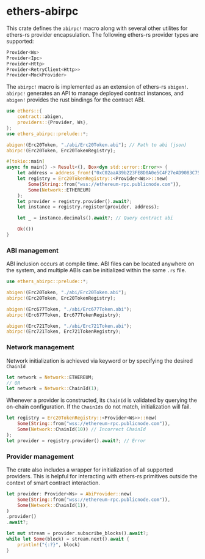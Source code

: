 # ethers-abirpc

This crate defines the `abirpc!` macro along with several other utilites for ethers-rs provider encapsulation. The following ethers-rs provider types are supported:

```rust
Provider<Ws>
Provider<Ipc>
Provider<Http>
Provider<RetryClient<Http>>
Provider<MockProvider>
```

The `abirpc!` macro is implemented as an extension of ethers-rs `abigen!`. `abirpc!` generates an API to manage deployed contract instances, and `abigen!` provides the rust bindings for the contract ABI. 

```rust
use ethers::{
    contract::abigen,
    providers::{Provider, Ws},
};
use ethers_abirpc::prelude::*;

abigen!(Erc20Token, "./abi/Erc20Token.abi"); // Path to abi (json)
abirpc!(Erc20Token, Erc20TokenRegistry);

#[tokio::main]
async fn main() -> Result<(), Box<dyn std::error::Error>> {
    let address = address_from!("0xC02aaA39b223FE8D0A0e5C4F27eAD9083C756Cc2")?; // WETH
    let registry = Erc20TokenRegistry::<Provider<Ws>>::new(
    	Some(String::from("wss://ethereum-rpc.publicnode.com")), 
    	Some(Network::ETHEREUM)
    );
    let provider = registry.provider().await?;
    let instance = registry.register(provider, address);

    let _ = instance.decimals().await?; // Query contract abi

    Ok(())
}
```

### ABI management

ABI inclusion occurs at compile time. ABI files can be located anywhere on the system, and multiple ABIs can be initialized within the same `.rs` file. 

```rust
use ethers_abirpc::prelude::*;

abigen!(Erc20Token, "./abi/Erc20Token.abi"); 
abirpc!(Erc20Token, Erc20TokenRegistry);

abigen!(Erc677Token, "./abi/Erc677Token.abi"); 
abirpc!(Erc677Token, Erc677TokenRegistry);

abigen!(Erc721Token, "./abi/Erc721Token.abi"); 
abirpc!(Erc721Token, Erc721TokenRegistry);
```

### Network management

Network initialization is achieved via keyword or by specifying the desired `ChainId` 

```rust 
let network = Network::ETHEREUM;
// OR
let network = Network::ChainId(1);
```

Whenever a provider is constructed, its `ChainId` is validated by querying the on-chain configuration. If the `ChainIds` do not match, initialization will fail. 

```rust
let registry = Erc20TokenRegistry::<Provider<Ws>>::new(
	Some(String::from("wss://ethereum-rpc.publicnode.com")), 
	Some(Network::ChainId(10)) // Incorrect ChainId
);
let provider = registry.provider().await?; // Error 
```

### Provider management

The crate also includes a wrapper for initialization of all supported providers. This is helpful for interacting with ethers-rs primitives outside the context of smart contract interaction.

```rust
let provider: Provider<Ws> = AbiProvider::new(
    Some(String::from("wss://ethereum-rpc.publicnode.com")),
    Some(Network::ChainId(1)),
)
.provider()
.await?;

let mut stream = provider.subscribe_blocks().await?;
while let Some(block) = stream.next().await {
    println!("{:?}", block)
}
```
